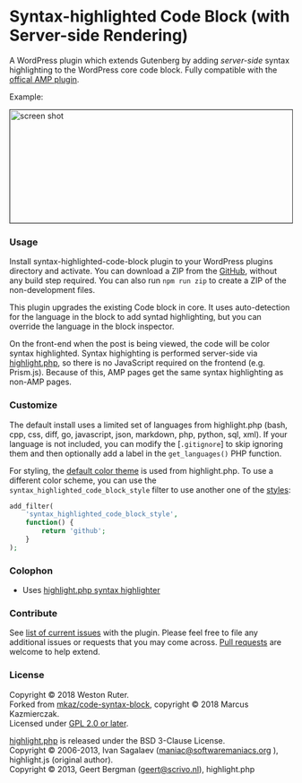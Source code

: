 
# Syntax-highlighted Code Block (with Server-side Rendering)

A WordPress plugin which extends Gutenberg by adding *server-side* syntax highlighting to the WordPress core code block. Fully compatible with the [offical AMP plugin](https://amp-wp.org).

Example:

<img src="screenshot.png" title="Screenshot example in use" alt="screen shot" width="554" height="202" style="border:1px solid #333">

### Usage

Install syntax-highlighted-code-block plugin to your WordPress plugins directory and activate. You can download a ZIP from the [GitHub](https://github.com/westonruter/syntax-highlighted-code-block), without any build step required. You can also run `npm run zip` to create a ZIP of the non-development files.

This plugin upgrades the existing Code block in core. It uses auto-detection for the language in the block to add syntad highlighting, but you can override the language in the block inspector.

On the front-end when the post is being viewed, the code will be color syntax highlighted. Syntax highighting is performed server-side via [highlight.php](https://github.com/scrivo/highlight.php), so there is no JavaScript required on the frontend (e.g. Prism.js). Because of this, AMP pages get the same syntax highlighting as non-AMP pages. 

### Customize

The default install uses a limited set of languages from highlight.php (bash, cpp, css, diff, go, javascript, json, markdown, php, python, sql, xml). If your language is not included, you can modify the [`.gitignore`] to skip ignoring them and then optionally add a label in the `get_languages()` PHP function.

For styling, the [default color theme](https://github.com/scrivo/highlight.php/blob/master/styles/default.css) is used from highlight.php. To use a different color scheme, you can use the `syntax_highlighted_code_block_style` filter to use another one of the [styles](https://github.com/scrivo/highlight.php/tree/master/styles):

```php
add_filter(
	'syntax_highlighted_code_block_style',
	function() {
		return 'github';
	}
);
```

### Colophon

- Uses [highlight.php syntax highlighter](https://github.com/scrivo/highlight.php)

### Contribute

See [list of current issues](https://github.com/westonruter/syntax-highlighted-code-block/issues) with the plugin. Please feel free to file any additional issues or requests that you may come across. [Pull requests](https://github.com/westonruter/syntax-highlighted-code-block/pulls) are welcome to help extend.

### License

Copyright © 2018 Weston Ruter.  
Forked from [mkaz/code-syntax-block](https://github.com/mkaz/code-syntax-block), copyright © 2018 Marcus Kazmierczak.  
Licensed under [GPL 2.0 or later](https://opensource.org/licenses/GPL-2.0).

[highlight.php](https://github.com/scrivo/highlight.php) is released under the BSD 3-Clause License.  
Copyright © 2006-2013, Ivan Sagalaev (maniac@softwaremaniacs.org ), highlight.js (original author).  
Copyright © 2013, Geert Bergman (geert@scrivo.nl), highlight.php
